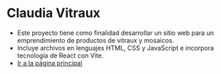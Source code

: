 # Claudia Vitraux
- Este proyecto tiene como finalidad desarrollar un sitio web para un emprendimiento de productos de vitraux y mosaicos. 
- Incluye archivos en lenguajes HTML, CSS y JavaScript e incorpora tecnología de React con Vite.
- [Ir a la página principal](index.html)
